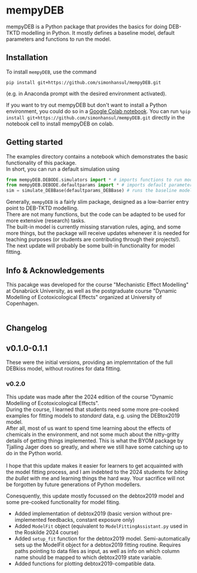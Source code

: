 # mempyDEB

mempyDEB is a Python package that provides the basics for doing DEB-TKTD modelling in Python. 
It mostly defines a baseline model, default parameters and functions to run the model.

## Installation

To install `mempyDEB`, use the command

`pip install git+https://github.com/simonhansul/mempyDEB.git`

(e.g. in Anaconda prompt with the desired environment activated). <br>

If you want to try out mempyDEB but don't want to install a Python environment, you could do so in a [Google Colab notebook](https://colab.research.google.com).
You can run `%pip install git+https://github.com/simonhansul/mempyDEB.git` directly in the notebook cell to install mempyDEB on colab.

## Getting started

The examples directory contains a notebook which demonstrates the basic functionality of this package. <br>
In short, you can run a default simulation using

```Python
from mempyDEB.DEBODE.simulators import * # imports functions to run models
from mempyDEB.DEBODE.defaultparams import * # imports default parameters
sim = simulate_DEBBase(defaultparams_DEBBase) # runs the baseline model (a variant of DEBkiss) with default parameters
```

Generally, `mempyDEB` is a fairly slim package, designed as a low-barrier entry point to DEB-TKTD modelling. <br>
There are not many functions, but the code can be adapted to be used for more extensive (research) tasks. <br>
The built-in model is currently missing starvation rules, aging, and some more things, but the package will receive updates whenever it is needed for teaching purposes (or students are contributing through their projects!). The next update will probably be some built-in functionality for model fitting.

## Info & Acknowledgements

This pacakge was developed for the course "Mechanistic Effect Modelling" at Osnabrück University, as well as the postgraduate course "Dynamic Modelling of Ecotoxicological Effects" organized at University of Copenhagen. <br><br>



## Changelog 


## v0.1.0-0.1.1

These were the initial versions, providing an implemntation of the full DEBkiss model, without routines for data fitting.

### v0.2.0

This update was made after the 2024 edition of the course "Dynamic Modelling of Ecotoxicological Effects".<br>
During the course, I learned that students need some more pre-cooked examples for fitting models to *standard* data, e.g. using the DEBtox2019 model. <br>
After all, most of us want to spend time learning about the effects of chemicals in the environment, and not some much about the nitty-gritty details of getting things implemented. This is what the BYOM package by Tjalling Jager does so greatly, and where we still have some catching up to do in the Python world.<br><br>
I hope that this update makes it easier for learners to get acquainted with the model fitting process, and I am indebted to the 2024 students for *biting the bullet* with me and learning things the hard way. Your sacrifice will not be forgotten by future generations of Python modellers.<br>

Conesquently, this update mostly focussed on the debtox2019 model and some pre-cooked functionality for model fiting.

- Added implementation of debtox2019 (basic version without pre-implemented feedbacks, constant exposure only)
- Added `ModelFit` object (equivalent to `ModelFittingAssistant.py` used in the Roskilde 2024 course)
- Added `setup_fit` function for the debtox2019 model. Semi-automatically sets up the ModelFit object for a debtox2019 fitting routine. Requires paths pointing to data files as input, as well as info on which column name should be mapped to which debtox2019 state variable.
- Added functions for plotting debtox2019-compatible data.

